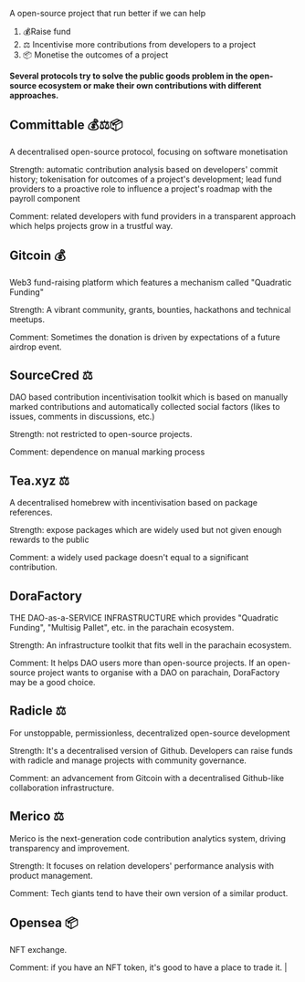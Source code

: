 A open-source project that run better if we can help

1. 💰Raise fund
2. ⚖️ Incentivise more contributions from developers to a project
3. 📦 Monetise the outcomes of a project

**Several protocols try to solve the public goods problem in the open-source ecosystem or make their own contributions with different approaches.**

## Committable 💰⚖️📦

A decentralised open-source protocol, focusing on software monetisation

Strength: 
automatic contribution analysis based on developers' commit history; 
tokenisation for outcomes of a project's development; 
lead fund providers to a proactive role to influence a project's roadmap with the payroll component

Comment: related developers with fund providers in a transparent approach which helps projects grow in a trustful way.

## Gitcoin 💰

Web3 fund-raising platform which features a mechanism called "Quadratic Funding"

Strength: A vibrant community, grants, bounties, hackathons and technical meetups.

Comment: Sometimes the donation is driven by expectations of a future airdrop event.

## SourceCred ⚖️

DAO based contribution incentivisation toolkit which is based on manually
marked contributions and automatically collected social factors (likes to issues, comments in discussions, etc.) 


Strength: not restricted to open-source projects.

Comment: dependence on manual marking process

## Tea.xyz ⚖️

A decentralised homebrew with incentivisation based on package references.

Strength: expose packages which are widely used but not given enough rewards to the public

Comment: a widely used package doesn't equal to a significant contribution.

## DoraFactory

THE DAO-as-a-SERVICE INFRASTRUCTURE which provides "Quadratic Funding", "Multisig Pallet", etc. in the parachain ecosystem.

Strength: An infrastructure toolkit that fits well in the parachain ecosystem.

Comment: It helps DAO users more than open-source projects. If an open-source project wants to organise with a DAO on parachain, DoraFactory may be a good choice. 

## Radicle ⚖️

For unstoppable, permissionless, decentralized open-source development

Strength: It's a decentralised version of Github. Developers can raise funds with radicle and manage projects with community governance.

Comment: an advancement from Gitcoin with a decentralised Github-like collaboration infrastructure.

## Merico ⚖️

Merico is the next-generation code contribution analytics system, driving transparency and improvement.

Strength: It focuses on relation developers' performance analysis with product management.

Comment: Tech giants tend to have their own version of a similar product.

## Opensea 📦

NFT exchange.

Comment: if you have an NFT token, it's good to have a place to trade it.
                                                                                                                                                                                                                                                                                                                             |
